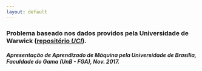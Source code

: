 ```yaml
---
layout: default
---
```


### Problema baseado nos dados providos pela Universidade de Warwick ([repositório _UCI_](https://archive.ics.uci.edu/ml/datasets/NIPS+Conference+Papers+1987-2015#)).

##### Apresentação de **Aprendizado de Máquina** pela Universidade de Brasília, Faculdade do Gama _(UnB - FGA)_, Nov. 2017.

